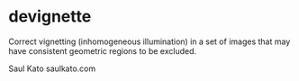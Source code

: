 devignette
==========

Correct vignetting (inhomogeneous illumination) in a set of images that may have consistent geometric regions to be excluded.


Saul Kato
saulkato.com
